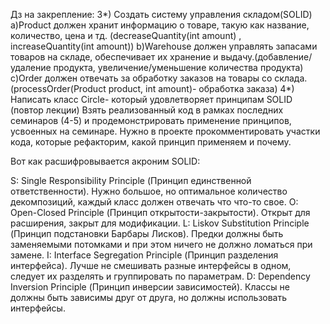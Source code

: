 Дз на закрепление:
3*) Создать систему управления складом(SOLID)
a)Product должен хранит информацию о товаре, такую как название, количество, цена и тд. (decreaseQuantity(int amount) , increaseQuantity(int amount))
b)Warehouse должен управлять запасами товаров на складе, обеспечивает их хранение и выдачу.(добавление/удаление продукта, увеличение/уменьшение количества продукта)
c)Order должен отвечать за обработку заказов на товары со склада. (processOrder(Product product, int amount)- обработка заказа)
4*) Написать класс Circle- который удовлетворяет принципам SOLID (повтор лекции)
Взять реализованный код в рамках последних семинаров (4-5) и продемонстрировать применение принципов,
усвоенных на семинаре. Нужно в проекте прокомментировать участки кода, которые
рефакторим, какой принцип применяем и почему.

Вот как расшифровывается акроним SOLID:

S: Single Responsibility Principle (Принцип единственной ответственности). 
Нужно большое, но оптимальное количество декомпозиций, каждый класс должен отвечать что что-то свое.
O: Open-Closed Principle (Принцип открытости-закрытости). Открыт для расширения, закрыт для модификации. 
L: Liskov Substitution Principle (Принцип подстановки Барбары Лисков). 
Предки должны быть заменяемыми потомками и при этом ничего не должно ломаться при замене.
I: Interface Segregation Principle (Принцип разделения интерфейса).
Лучше не смешивать разные интерфейсы в одном, следует их разделять и группировать по параметрам. 
D: Dependency Inversion Principle (Принцип инверсии зависимостей).
Классы не должны быть зависимы друг от друга, но должны использовать интерфейсы.